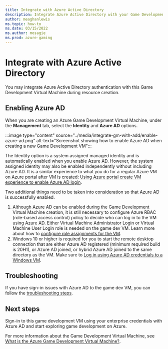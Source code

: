 ```yaml
---
title: Integrate with Azure Active Directory
description: Integrate Azure Active Directory with your Game Development Virtual Machine during resource creation.
author: meaghanlewis
ms.topic: how-to
ms.date: 03/15/2022
ms.author: mosagie
ms.prod: azure-gaming
---
```


# Integrate with Azure Active Directory

You may integrate Azure Active Directory authentication with this Game Development Virtual Machine during resource creation.

## Enabling Azure AD

When you are creating an Azure Game Development Virtual Machine, under the **Management** tab, select the **Identity** and **Azure AD** options.

:::image type="content" source="../media/integrate-gm-with-add/enable-azure-ad.png" alt-text="Screenshot showing how to enable Azure AD when creating a new Game Development VM":::

The Identity option is a system assigned managed identity and is automatically enabled when you enable Azure AD. However, the system assigned identity may also be enabled independently without including Azure AD. It is a similar experience to what you do for a regular Azure VM on Azure portal after VM is created: [Using Azure portal create VM experience to enable Azure AD login](/azure/active-directory/devices/howto-vm-sign-in-azure-ad-windows#using-azure-portal-create-vm-experience-to-enable-azure-ad-login).

Two additional things need to be taken into consideration so that Azure AD is successfully enabled.

1. Although Azure AD can be enabled during the Game Development Virtual Machine creation, it is still necessary to configure Azure RBAC (role-based access control) policy to decide who can log in to the VM using Azure AD. Either Virtual Machine Administrator Login or Virtual Machine User Login role is needed on the game dev VM. Learn more about how to [configure role assignments for the VM](/azure/active-directory/devices/howto-vm-sign-in-azure-ad-windows#configure-role-assignments-for-the-vm).
1. Windows 10 or higher is required for you to start the remote desktop connection that are either Azure AD registered (minimum required build is 20H1), or Azure AD joined, or hybrid Azure AD joined to the same directory as the VM. Make sure to [Log in using Azure AD credentials to a Windows VM](/azure/active-directory/devices/howto-vm-sign-in-azure-ad-windows#log-in-using-azure-ad-credentials-to-a-windows-vm).

## Troubleshooting

If you have sign-in issues with Azure AD to the game dev VM, you can follow the [troubleshooting steps](/azure/active-directory/devices/howto-vm-sign-in-azure-ad-windows#troubleshoot-sign-in-issues).

## Next steps

Sign-in to this game development VM using your enterprise credentials with Azure AD and start exploring game development on Azure.

For more information about the Game Development Virtual Machine, see [What is the Azure Game Development Virtual Machine?](./overview.md).
